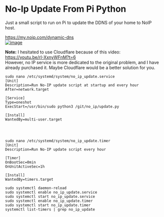 # No-Ip Update From Pi Python
Just a small script to run on Pi to update the DDNS of your home to NoIP host.


https://my.noip.com/dynamic-dns  
[![image](https://github.com/user-attachments/assets/6bbfbd4c-88ac-4b41-baca-7bdd81eff521)](https://my.noip.com/dynamic-dns)  


**Note:** I hesitated to use Cloudflare because of this video:  
https://youtu.be/rI-XxnyWFnM?t=6  
However, no IP service is more dedicated to the original problem, and I have already purchased it. Maybe Cloudflare would be a better solution for you.

```
sudo nano /etc/systemd/system/no_ip_update.service
[Unit]
Description=Run No-IP update script at startup and every hour
After=network.target

[Service]
Type=oneshot
ExecStart=/usr/bin/sudo python3 /git/no_ip/update.py

[Install]
WantedBy=multi-user.target




sudo nano /etc/systemd/system/no_ip_update.timer
[Unit]
Description=Run No-IP update script every hour

[Timer]
OnBootSec=0min
OnUnitActiveSec=1h

[Install]
WantedBy=timers.target

sudo systemctl daemon-reload
sudo systemctl enable no_ip_update.service
sudo systemctl start no_ip_update.service
sudo systemctl enable no_ip_update.timer
sudo systemctl start no_ip_update.timer
systemctl list-timers | grep no_ip_update

```
